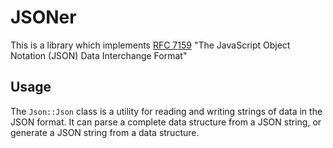 # JSONer

This is a library which implements [RFC 7159](https://tools.ietf.org/html/rfc7159)
"The JavaScript Object Notation (JSON) Data Interchange Format"

## Usage

The `Json::Json` class is a utility for reading and writing strings of data in the JSON format.
It can parse a complete data structure from a JSON string, or generate a JSON string from a data 
structure.